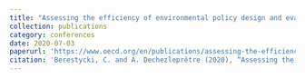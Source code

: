 ```yaml
---
title: "Assessing the efficiency of environmental policy design and evaluation: Results from a 2018 cross-country survey"
collection: publications
category: conferences
date: 2020-07-03
paperurl: 'https://www.oecd.org/en/publications/assessing-the-efficiency-of-environmental-policy-design-and-evaluation-results-from-a-2018-cross-country-survey_482f8fbe-en.html'
citation: 'Berestycki, C. and A. Dechezleprêtre (2020), “Assessing the efficiency of environmental policy design and evaluation: Results from a 2018 cross-country survey”, <i> OECD Economics Department Working Papers </i>, No. 1611, OECD Publishing, Paris'
---
```


